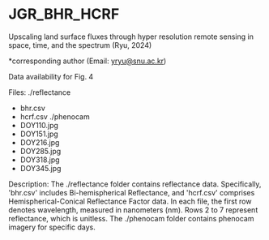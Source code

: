 # JGR_BHR_HCRF
Upscaling land surface fluxes through hyper resolution remote sensing in space, time, and the spectrum (Ryu, 2024)

*corresponding author (Email: yryu@snu.ac.kr)

Data availability for Fig. 4

Files:
./reflectance
  - bhr.csv
  - hcrf.csv
./phenocam
  - DOY110.jpg
  - DOY151.jpg
  - DOY216.jpg
  - DOY285.jpg
  - DOY318.jpg
  - DOY345.jpg

Description:
The ./reflectance folder contains reflectance data. Specifically, 'bhr.csv' includes Bi-hemispherical Reflectance, and 'hcrf.csv' comprises Hemispherical-Conical Reflectance Factor data. In each file, the first row denotes wavelength, measured in nanometers (nm). Rows 2 to 7 represent reflectance, which is unitless. The ./phenocam folder contains phenocam imagery for specific days.
